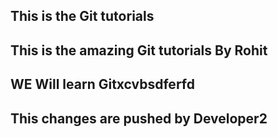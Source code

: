 ## This is the Git tutorials
## This is the amazing Git tutorials By Rohit
## WE Will learn Gitxcvbsdferfd
## This changes are pushed by Developer2